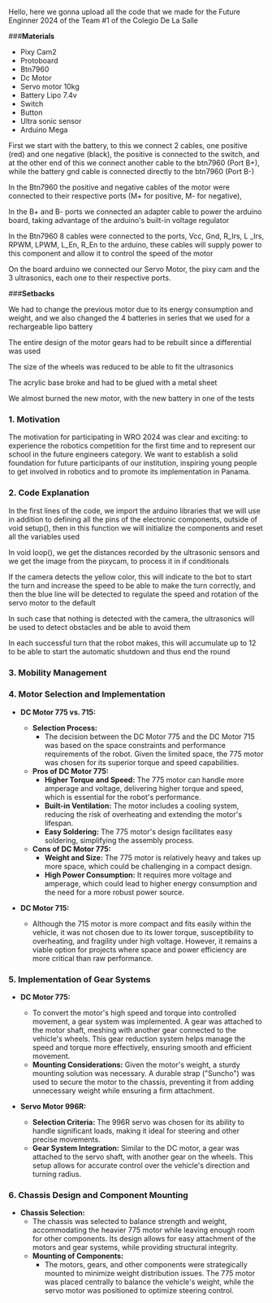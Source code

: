 Hello, here we gonna upload all the code that we made for the Future Enginner 2024 of the Team #1 of the Colegio De La Salle

###**Materials**
  - Pixy Cam2
  - Protoboard
  - Btn7960
  - Dc Motor 
  - Servo motor 10kg
  - Battery Lipo 7.4v
  - Switch
  - Button
  - Ultra sonic sensor
  - Arduino Mega

First we start with the battery, to this we connect 2 cables, one positive (red) and one negative (black), the positive is connected to the switch, and at the other end of this we connect another cable to the btn7960 (Port B+), while the battery gnd cable is connected directly to the btn7960 (Port B-)

In the Btn7960 the positive and negative cables of the motor were connected to their respective ports (M+ for positive, M- for negative),

In the B+ and B- ports we connected an adapter cable to power the arduino board, taking advantage of the arduino's built-in voltage regulator

In the Btn7960 8 cables were connected to the ports, Vcc, Gnd, R_Irs, L _Irs, RPWM, LPWM, L_En, R_En to the arduino, these cables will supply power to this component and allow it to control the speed of the motor

On the board arduino we connected our Servo Motor, the pixy cam and the 3 ultrasonics, each one to their respective ports.

###**Setbacks**

We had to change the previous motor due to its energy consumption and weight, and we also changed the 4 batteries in series that we used for a rechargeable lipo battery

The entire design of the motor gears had to be rebuilt since a differential was used

The size of the wheels was reduced to be able to fit the ultrasonics

The acrylic base broke and had to be glued with a metal sheet

We almost burned the new motor, with the new battery in one of the tests

### 1. **Motivation**
The motivation for participating in WRO 2024 was clear and exciting: to experience the robotics competition for the first time and to represent our school in the future engineers category. We want to establish a solid foundation for future participants of our institution, inspiring young people to get involved in robotics and to promote its implementation in Panama.

### 2. **Code Explanation**

In the first lines of the code, we import the arduino libraries that we will use in addition to defining all the pins of the electronic components, outside of void setup(), then in this function we will initialize the components and reset all the variables used

In void loop(), we get the distances recorded by the ultrasonic sensors and we get the image from the pixycam, to process it in if conditionals

If the camera detects the yellow color, this will indicate to the bot to start the turn and increase the speed to be able to make the turn correctly, and then the blue line will be detected to regulate the speed and rotation of the servo motor to the default

In such case that nothing is detected with the camera, the ultrasonics will be used to detect obstacles and be able to avoid them

In each successful turn that the robot makes, this will accumulate up to 12 to be able to start the automatic shutdown and thus end the round
  
### 3. **Mobility Management**

### 4. **Motor Selection and Implementation**
   - **DC Motor 775 vs. 715:**
     - **Selection Process:**
       - The decision between the DC Motor 775 and the DC Motor 715 was based on the space constraints and performance requirements of the robot. Given the limited space, the 775 motor was chosen for its superior torque and speed capabilities.
     - **Pros of DC Motor 775:**
       - **Higher Torque and Speed:** The 775 motor can handle more amperage and voltage, delivering higher torque and speed, which is essential for the robot's performance.
       - **Built-in Ventilation:** The motor includes a cooling system, reducing the risk of overheating and extending the motor's lifespan.
       - **Easy Soldering:** The 775 motor's design facilitates easy soldering, simplifying the assembly process.
     - **Cons of DC Motor 775:**
       - **Weight and Size:** The 775 motor is relatively heavy and takes up more space, which could be challenging in a compact design.
       - **High Power Consumption:** It requires more voltage and amperage, which could lead to higher energy consumption and the need for a more robust power source.

   - **DC Motor 715:**
     - Although the 715 motor is more compact and fits easily within the vehicle, it was not chosen due to its lower torque, susceptibility to overheating, and fragility under high voltage. However, it remains a viable option for projects where space and power efficiency are more critical than raw performance.

### 5. **Implementation of Gear Systems**
   - **DC Motor 775:**
     - To convert the motor's high speed and torque into controlled movement, a gear system was implemented. A gear was attached to the motor shaft, meshing with another gear connected to the vehicle's wheels. This gear reduction system helps manage the speed and torque more effectively, ensuring smooth and efficient movement.
     - **Mounting Considerations:** Given the motor's weight, a sturdy mounting solution was necessary. A durable strap ("Suncho") was used to secure the motor to the chassis, preventing it from adding unnecessary weight while ensuring a firm attachment.

   - **Servo Motor 996R:**
     - **Selection Criteria:** The 996R servo was chosen for its ability to handle significant loads, making it ideal for steering and other precise movements.
     - **Gear System Integration:** Similar to the DC motor, a gear was attached to the servo shaft, with another gear on the wheels. This setup allows for accurate control over the vehicle's direction and turning radius.

### 6. **Chassis Design and Component Mounting**
   - **Chassis Selection:**
     - The chassis was selected to balance strength and weight, accommodating the heavier 775 motor while leaving enough room for other components. Its design allows for easy attachment of the motors and gear systems, while providing structural integrity.
     - **Mounting of Components:**
       - The motors, gears, and other components were strategically mounted to minimize weight distribution issues. The 775 motor was placed centrally to balance the vehicle's weight, while the servo motor was positioned to optimize steering control.

